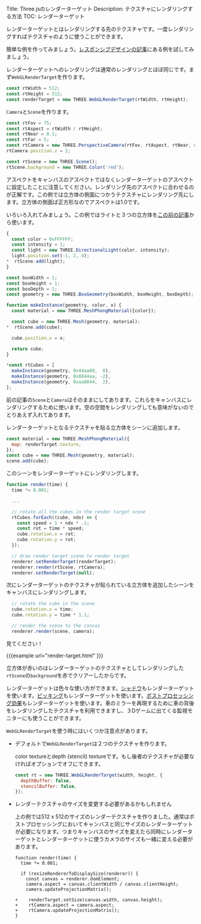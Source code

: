 Title: Three.jsのレンダーターゲット
Description: テクスチャにレンダリングする方法
TOC: レンダーターゲット

レンダーターゲットとはレンダリングする先のテクスチャです。一度レンダリングすればテクスチャのように使うことができます。

簡単な例を作ってみましょう。[レスポンシブデザインの記事](https://threejsfundamentals.org/threejs/lessons/threejs-responsive.html)にある例を試してみましょう。

レンダーターゲットへのレンダリングは通常のレンダリングとほぼ同じです。まず`WebGLRenderTarget`を作ります。

```js
const rtWidth = 512;
const rtHeight = 512;
const renderTarget = new THREE.WebGLRenderTarget(rtWidth, rtHeight);
```

`Camera`と`Scene`を作ります。

```js
const rtFov = 75;
const rtAspect = rtWidth / rtHeight;
const rtNear = 0.1;
const rtFar = 5;
const rtCamera = new THREE.PerspectiveCamera(rtFov, rtAspect, rtNear, rtFar);
rtCamera.position.z = 2;

const rtScene = new THREE.Scene();
rtScene.background = new THREE.Color('red');
```

アスペクトをキャンバスのアスペクトではなくレンダーターゲットのアスペクトに設定したことに注意してください。レンダリング先のアスペクトに合わせるのが正解です。この例では立方体の側面につかうテクスチャにレンダリング先にします。立方体の側面ば正方形なのでアスペクトは1.0です。

いろいろ入れてみましょう。この例ではライトと３つの立方体を[この前の記事](https://threejsfundamentals.org/threejs/lessons/threejs-responsive.html)から使います。

```js
{
  const color = 0xFFFFFF;
  const intensity = 1;
  const light = new THREE.DirectionalLight(color, intensity);
  light.position.set(-1, 2, 4);
*  rtScene.add(light);
}

const boxWidth = 1;
const boxHeight = 1;
const boxDepth = 1;
const geometry = new THREE.BoxGeometry(boxWidth, boxHeight, boxDepth);

function makeInstance(geometry, color, x) {
  const material = new THREE.MeshPhongMaterial({color});

  const cube = new THREE.Mesh(geometry, material);
*  rtScene.add(cube);

  cube.position.x = x;

  return cube;
}

*const rtCubes = [
  makeInstance(geometry, 0x44aa88,  0),
  makeInstance(geometry, 0x8844aa, -2),
  makeInstance(geometry, 0xaa8844,  2),
];
```

前の記事の`Scene`と`Camera`はそのままにしてあります。これらをキャンバスにレンダリングするために使います。空の空間をレンダリングしても意味がないのでとりあえず入れてあります。

レンダーターゲットとなるテクスチャを貼る立方体をシーンに追加します。

```js
const material = new THREE.MeshPhongMaterial({
  map: renderTarget.texture,
});
const cube = new THREE.Mesh(geometry, material);
scene.add(cube);
```

このシーンをレンダーターゲットにレンダリングします。

```js
function render(time) {
  time *= 0.001;

  ...

  // rotate all the cubes in the render target scene
  rtCubes.forEach((cube, ndx) => {
    const speed = 1 + ndx * .1;
    const rot = time * speed;
    cube.rotation.x = rot;
    cube.rotation.y = rot;
  });

  // draw render target scene to render target
  renderer.setRenderTarget(renderTarget);
  renderer.render(rtScene, rtCamera);
  renderer.setRenderTarget(null);
```

次にレンダーターゲットのテクスチャが貼られている立方体を追加したシーンをキャンバスにレンダリングします。

```js
  // rotate the cube in the scene
  cube.rotation.x = time;
  cube.rotation.y = time * 1.1;

  // render the scene to the canvas
  renderer.render(scene, camera);
```

見てください！

{{{example url="render-target.html" }}}

立方体が赤いのはレンダーターゲットのテクスチャとしてレンダリングした`rtScene`の`background`を赤でクリアーしたからです。

レンダーターゲットは色々な使い方ができます。[シャドウ](https://threejsfundamentals.org/threejs/lessons/threejs-shadows.html)もレンダーターゲットを使います。[ピッキング](https://threejsfundamentals.org/threejs/lessons/threejs-picking.html)もレンダーターゲットを使います。[ポストプロセッシング効果](https://threejsfundamentals.org/threejs/lessons/threejs-post-processing.html)もレンダーターゲットを使います。車のミラーを再現するために車の背後をレンダリングしたテクスチャを利用できますし、３Dゲームに出てくる監視モニターにも使うことができます。

`WebGLRenderTarget`を使う時にはいくつか注意点があります。

* デフォルトで`WebGLRenderTarget`は２つのテクスチャを作ります。

    color textureとdepth (stencil) textureです。もし後者のテクスチャが必要なければオプションでオフにできます。

    ```js
    const rt = new THREE.WebGLRenderTarget(width, height, {
      depthBuffer: false,
      stencilBuffer: false,
    });
    ```

* レンダーテクスチャのサイズを変更する必要があるかもしれません

  上の例では512 x 512のサイズのレンダーテクスチャを作りました。通常はポストプロセッシングにおいてキャンバスと同じサイズのレンダーターゲットが必要になります。つまりキャンバスのサイズを変えたら同時にレンダーターゲットとレンダーターゲットに使うカメラのサイズも一緒に変える必要があります。

      function render(time) {
        time *= 0.001;

        if (resizeRendererToDisplaySize(renderer)) {
          const canvas = renderer.domElement;
          camera.aspect = canvas.clientWidth / canvas.clientHeight;
          camera.updateProjectionMatrix();

      +    renderTarget.setSize(canvas.width, canvas.height);
      +    rtCamera.aspect = camera.aspect;
      +    rtCamera.updateProjectionMatrix();
      }
